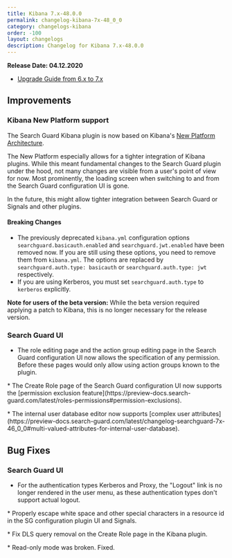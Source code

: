 ```yaml
---
title: Kibana 7.x-48.0.0
permalink: changelog-kibana-7x-48_0_0
category: changelogs-kibana
order: -100
layout: changelogs
description: Changelog for Kibana 7.x-48.0.0	
---
```


<!--- Copyright 2020 floragunn GmbH -->

**Release Date: 04.12.2020**

* [Upgrade Guide from 6.x to 7.x](../_docs_installation/installation_upgrading_6_7.md)

## Improvements

### Kibana New Platform support

The Search Guard Kibana plugin is now based on Kibana's [New Platform Architecture](https://www.elastic.co/blog/introducing-a-new-architecture-for-kibana).

The New Platform especially allows for a tighter integration of Kibana plugins. While this meant fundamental changes to the Search Guard plugin under the hood, not many changes are visible from a user's point of view for now. Most prominently, the loading screen when switching to and from the Search Guard configuration UI is gone.

In the future, this might allow tighter integration between Search Guard or Signals and other plugins.

#### Breaking Changes
* The previously deprecated `kibana.yml` configuration options `searchguard.basicauth.enabled` and `searchguard.jwt.enabled` have been removed now. If you are still using these options, you need to remove them from `kibana.yml`. The options are replaced by `searchguard.auth.type: basicauth` or `searchguard.auth.type: jwt` respectively. 
* If you are using Kerberos, you must set `searchguard.auth.type` to  `kerberos` explicitly.

**Note for users of the beta version:**  While the beta version required applying a patch to Kibana, this is no longer necessary for the release version.
<p />


### Search Guard UI

* The role editing page and the action group editing page in the Search Guard configuration UI now allows the specification of any permission. Before these pages would only allow using action groups known to the plugin.
<p />
* The Create Role page of the Search Guard configuration UI now supports the [permission exclusion feature](https://preview-docs.search-guard.com/latest/roles-permissions#permission-exclusions).
<p />
* The internal user database editor now supports [complex user attributes](https://preview-docs.search-guard.com/latest/changelog-searchguard-7x-46_0_0#multi-valued-attributes-for-internal-user-database).
<p />


## Bug Fixes



### Search Guard UI

* For the authentication types Kerberos and Proxy, the "Logout" link is no longer rendered in the user menu, as these authentication types don't support actual logout.
<p />
* Properly escape white space and other special characters in a resource id in the SG configuration plugin UI and Signals.
<p />
* Fix DLS query removal on the Create Role page in the Kibana plugin. 
<p />
* Read-only mode was broken. Fixed.
<p />

